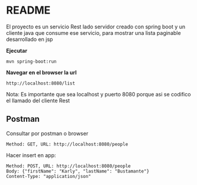 # README #
El proyecto es un servicio Rest lado servidor creado con spring boot y un cliente java que consume ese servicio, para mostrar una lista paginable desarrollado en jsp

**Ejecutar**

	mvn spring-boot:run

**Navegar en el browser la url**

	http://localhost:8080/list
	
Nota:
Es importante que sea localhost y puerto 8080 porque asi se codifico el llamado del cliente Rest

## Postman ##

Consultar por postman o browser

	Method: GET, URL: http://localhost:8080/people

Hacer insert en app:

	Method: POST, URL: http://localhost:8080/people
	Body: {"firstName": "Karly", "lastName": "Bustamante"}
	Content-Type: "application/json"
